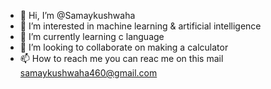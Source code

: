 - 👋 Hi, I’m @Samaykushwaha
- 👀 I’m interested in machine learning & artificial intelligence
- 🌱 I’m currently learning c language
- 💞️ I’m looking to collaborate on making a calculator
- 📫 How to reach me you can reac me on this mail samaykushwaha460@gmail.com

<!---
Samaykushwaha/Samaykushwaha is a ✨ special ✨ repository because its `README.md` (this file) appears on your GitHub profile.
You can click the Preview link to take a look at your changes.
--->
